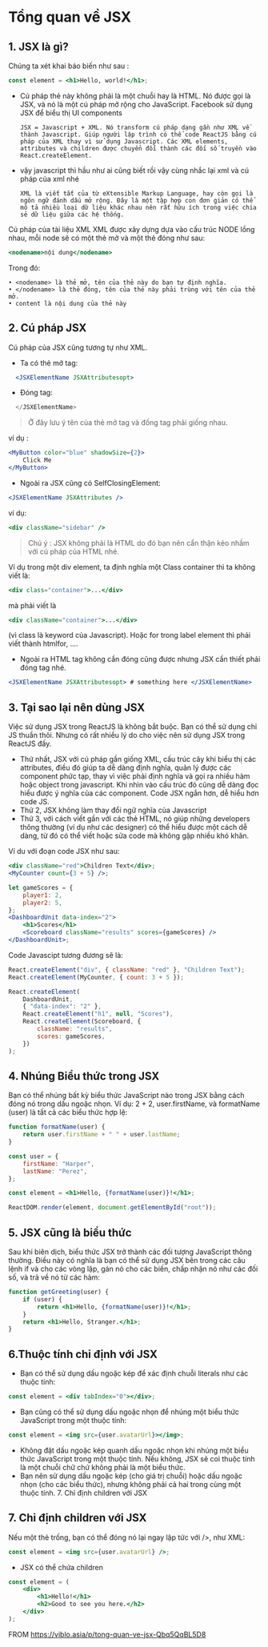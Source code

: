 # **Tổng quan về JSX**

## **1. JSX là gì?**

Chúng ta xét khai báo biến như sau :

```jsx
const element = <h1>Hello, world!</h1>;
```

-   Cú pháp thẻ này không phải là một chuỗi hay là HTML. Nó được gọi là JSX, và nó là một cú pháp mở rộng cho JavaScript. Facebook sử dụng JSX để biểu thị UI components

        JSX = Javascript + XML. Nó transform cú pháp dạng gần như XML về thành Javascript. Giúp người lập trình có thể code ReactJS bằng cú pháp của XML thay vì sử dụng Javascript. Các XML elements, attributes và children được chuyển đổi thành các đối số truyền vào React.createElement.

-   vậy javascript thì hầu như ai cũng biết rồi vậy cùng nhắc lại xml và cú pháp của xml nhé

        XML là viết tắt của từ eXtensible Markup Language, hay còn gọi là ngôn ngữ đánh dấu mở rộng. Đây là một tập hợp con đơn giản có thể mô tả nhiều loại dữ liệu khác nhau nên rất hữu ích trong việc chia sẻ dữ liệu giữa các hệ thống.

Cú pháp của tài liệu XML XML được xây dựng dựa vào cấu trúc NODE lồng nhau, mỗi node sẽ có một thẻ mở và một thẻ đóng như sau:

```jsx
<nodename>nội dung</nodename>
```

Trong đó:

```
• <nodename> là thẻ mở, tên của thẻ này do bạn tự định nghĩa.
• </nodename> là thẻ đóng, tên của thẻ này phải trùng với tên của thẻ mở.
• content là nội dung của thẻ này
```

## **2. Cú pháp JSX**

Cú pháp của JSX cũng tương tự như XML.

-   Ta có thẻ mở tag:

```jsx
  <JSXElementName JSXAttributesopt>
```

-   Đóng tag:

```jsx
  </JSXElementName>
```

> Ở đây lưu ý tên của thẻ mở tag và đống tag phải giống nhau.

ví dụ :

```jsx
<MyButton color="blue" shadowSize={2}>
    Click Me
</MyButton>
```

-   Ngoài ra JSX cũng có SelfClosingElement:

```jsx
<JSXElementName JSXAttributes />
```

ví dụ:

```jsx
<div className="sidebar" />
```

> Chú ý : JSX không phải là HTML do đó bạn nên cẩn thận kẻo nhầm với cú pháp của HTML nhé.

Ví dụ trong một div element, ta định nghĩa một Class container thì ta không viết là:

```jsx
<div class="container">...</div>
```

mà phải viết là

```jsx
<div className="container">...</div>
```

(vì class là keyword của Javascript). Hoặc for trong label element thì phải viết thành htmlfor, ....

-   Ngoài ra HTML tag không cần đóng cũng được nhưng JSX cần thiết phải đóng tag nhé.

```jsx
<JSXElementName JSXAttributesopt> # something here </JSXElementName>
```

## **3. Tại sao lại nên dùng JSX**

Việc sử dụng JSX trong ReactJS là không bắt buộc. Bạn có thể sử dụng chỉ JS thuần thôi. Nhưng có rất nhiều lý do cho việc nên sử dụng JSX trong ReactJS đấy.

-   Thứ nhất, JSX với cú pháp gần giống XML, cấu trúc cây khi biểu thị các attributes, điều đó giúp ta dễ dàng định nghĩa, quản lý được các component phức tạp, thay vì việc phải định nghĩa và gọi ra nhiều hàm hoặc object trong javascript. Khi nhìn vào cấu trúc đó cũng dễ dàng đọc hiểu được ý nghĩa của các component. Code JSX ngắn hơn, dễ hiểu hơn code JS.
-   Thứ 2, JSX không làm thay đổi ngữ nghĩa của Javascript
-   Thứ 3, với cách viết gần với các thẻ HTML, nó giúp những developers thông thường (ví dụ như các designer) có thể hiểu được một cách dễ dàng, từ đó có thể viết hoặc sửa code mà không gặp nhiều khó khăn.

Ví du với đoạn code JSX như sau:

```jsx
<div className="red">Children Text</div>;
<MyCounter count={3 + 5} />;

let gameScores = {
    player1: 2,
    player2: 5,
};
<DashboardUnit data-index="2">
    <h1>Scores</h1>
    <Scoreboard className="results" scores={gameScores} />
</DashboardUnit>;
```

Code Javascipt tương đương sẽ là:

```js
React.createElement("div", { className: "red" }, "Children Text");
React.createElement(MyCounter, { count: 3 + 5 });

React.createElement(
    DashboardUnit,
    { "data-index": "2" },
    React.createElement("h1", null, "Scores"),
    React.createElement(Scoreboard, {
        className: "results",
        scores: gameScores,
    })
);
```

## **4. Nhúng Biểu thức trong JSX**

Bạn có thể nhúng bất kỳ biểu thức JavaScript nào trong JSX bằng cách đóng nó trong dấu ngoặc nhọn. Ví dụ: 2 + 2, user.firstName, và formatName (user) là tất cả các biểu thức hợp lệ:

```jsx
function formatName(user) {
    return user.firstName + " " + user.lastName;
}

const user = {
    firstName: "Harper",
    lastName: "Perez",
};

const element = <h1>Hello, {formatName(user)}!</h1>;

ReactDOM.render(element, document.getElementById("root"));
```

## **5. JSX cũng là biểu thức**

Sau khi biên dịch, biểu thức JSX trở thành các đối tượng JavaScript thông thường. Điều này có nghĩa là bạn có thể sử dụng JSX bên trong các câu lệnh if và cho các vòng lặp, gán nó cho các biến, chấp nhận nó như các đối số, và trả về nó từ các hàm:

```jsx
function getGreeting(user) {
    if (user) {
        return <h1>Hello, {formatName(user)}!</h1>;
    }
    return <h1>Hello, Stranger.</h1>;
}
```

## **6.Thuộc tính chỉ định với JSX**

-   Bạn có thể sử dụng dấu ngoặc kép để xác định chuỗi literals như các thuộc tính:

```jsx
const element = <div tabIndex="0"></div>;
```

-   Bạn cũng có thể sử dụng dấu ngoặc nhọn để nhúng một biểu thức JavaScript trong một thuộc tính:

```jsx
const element = <img src={user.avatarUrl}></img>;
```

-   Không đặt dấu ngoặc kép quanh dấu ngoặc nhọn khi nhúng một biểu thức JavaScript trong một thuộc tính. Nếu không, JSX sẽ coi thuộc tính là một chuỗi chữ chứ không phải là một biểu thức.
-   Bạn nên sử dụng dấu ngoặc kép (cho giá trị chuỗi) hoặc dấu ngoặc nhọn (cho các biểu thức), nhưng không phải cả hai trong cùng một thuộc tính. 7. Chỉ định children với JSX

## **7. Chỉ định children với JSX**

Nếu một thẻ trống, bạn có thể đóng nó lại ngay lập tức với />, như XML:

```jsx
const element = <img src={user.avatarUrl} />;
```

-   JSX có thể chứa children

```jsx
const element = (
    <div>
        <h1>Hello!</h1>
        <h2>Good to see you here.</h2>
    </div>
);
```

FROM https://viblo.asia/p/tong-quan-ve-jsx-Qbq5QqBL5D8
